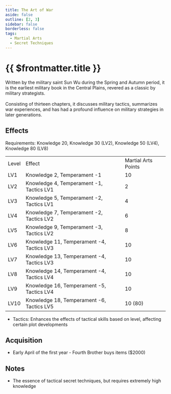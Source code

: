 ```yaml
---
title: The Art of War
aside: false
outline: [2, 3]
sidebar: false
borderless: false
tags:
  - Martial Arts
  - Secret Techniques
---
```


# {{ $frontmatter.title }}

<BookItemIcon :size="`medium`" :needLink="false" :no="8001" :style="'float: right;'" />

Written by the military saint Sun Wu during the Spring and Autumn period, it is the earliest military book in the Central Plains, revered as a classic by military strategists.
<br><br>
Consisting of thirteen chapters, it discusses military tactics, summarizes war experiences, and has had a profound influence on military strategies in later generations.
<br clear="all" />

## Effects

Requirements: Knowledge 20, Knowledge 30 (LV2), Knowledge 50 (LV4), Knowledge 80 (LV8)

<table>
    <tr>
        <td>Level</td>
        <td>Effect</td>
        <td>Martial Arts Points</td>
    </tr>
    <tr>
        <td>LV1</td>
        <td>Knowledge 2, Temperament -1</td>
        <td>10</td>
    </tr>
    <tr>
        <td>LV2</td>
        <td>Knowledge 4, Temperament -1, Tactics LV1</td>
        <td>2</td>
    </tr>
    <tr>
        <td>LV3</td>
        <td>Knowledge 5, Temperament -2, Tactics LV1</td>
        <td>4</td>
    </tr>
    <tr>
        <td>LV4</td>
        <td>Knowledge 7, Temperament -2, Tactics LV2</td>
        <td>6</td>
    </tr>
    <tr>
        <td>LV5</td>
        <td>Knowledge 9, Temperament -3, Tactics LV2</td>
        <td>8</td>
    </tr>
    <tr>
        <td>LV6</td>
        <td>Knowledge 11, Temperament -4, Tactics LV3</td>
        <td>10</td>
    </tr>
    <tr>
        <td>LV7</td>
        <td>Knowledge 13, Temperament -4, Tactics LV3</td>
        <td>10</td>
    </tr>
    <tr>
        <td>LV8</td>
        <td>Knowledge 14, Temperament -4, Tactics LV4</td>
        <td>10</td>
    </tr>
    <tr>
        <td>LV9</td>
        <td>Knowledge 16, Temperament -5, Tactics LV4</td>
        <td>10</td>
    </tr>
    <tr>
        <td>LV10</td>
        <td>Knowledge 18, Temperament -6, Tactics LV5</td>
        <td>10 (80)</td>
    </tr>
</table>

- Tactics: Enhances the effects of tactical skills based on level, affecting certain plot developments

## Acquisition

- Early April of the first year - Fourth Brother buys items ($2000)

## Notes

- The essence of tactical secret techniques, but requires extremely high knowledge